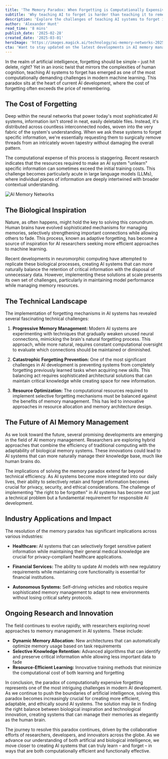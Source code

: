 ```yaml
---
title: 'The Memory Paradox: When Forgetting is Computationally Expensive'
subtitle: 'Why teaching AI to forget is harder than teaching it to remember'
description: 'Explore the challenges of teaching AI systems to forget in the realm of modern machine learning, where the cost of forgetting often exceeds the price of remembering. Delve into the technical and ethical implications of memory management in AI and examine potential solutions inspired by biological processes.'
author: 'Alexander Hunt'
read_time: '8 mins'
publish_date: '2025-02-28'
created_date: '2025-03-01'
heroImage: 'https://images.magick.ai/technology/ai-memory-networks-2025.jpg'
cta: 'Want to stay updated on the latest developments in AI memory management and other cutting-edge tech innovations? Follow us on LinkedIn for daily insights and join a community of forward-thinking tech enthusiasts!'
---
```


In the realm of artificial intelligence, forgetting should be simple – just hit delete, right? Yet in an ironic twist that mirrors the complexities of human cognition, teaching AI systems to forget has emerged as one of the most computationally demanding challenges in modern machine learning. This paradox sits at the heart of current AI development, where the cost of forgetting often exceeds the price of remembering.

## The Cost of Forgetting

Deep within the neural networks that power today's most sophisticated AI systems, information isn't stored in neat, easily deletable files. Instead, it's distributed across countless interconnected nodes, woven into the very fabric of the system's understanding. When we ask these systems to forget specific information, we're essentially requesting them to surgically remove threads from an intricately woven tapestry without damaging the overall pattern.

The computational expense of this process is staggering. Recent research indicates that the resources required to make an AI system "unlearn" specific information can sometimes exceed the initial training costs. This challenge becomes particularly acute in large language models (LLMs), where individual pieces of information are deeply intertwined with broader contextual understanding.

![AI Memory Networks](https://images.magick.ai/technology/ai-memory-networks-2025.jpg)

## The Biological Inspiration

Nature, as often happens, might hold the key to solving this conundrum. Human brains have evolved sophisticated mechanisms for managing memories, selectively strengthening important connections while allowing others to fade. This process, known as adaptive forgetting, has become a source of inspiration for AI researchers seeking more efficient approaches to machine learning.

Recent developments in neuromorphic computing have attempted to replicate these biological processes, creating AI systems that can more naturally balance the retention of critical information with the disposal of unnecessary data. However, implementing these solutions at scale presents its own set of challenges, particularly in maintaining model performance while managing memory resources.

## The Technical Landscape

The implementation of forgetting mechanisms in AI systems has revealed several fascinating technical challenges:

1. **Progressive Memory Management:** Modern AI systems are experimenting with techniques that gradually weaken unused neural connections, mimicking the brain's natural forgetting process. This approach, while more natural, requires constant computational oversight to evaluate which connections should be maintained or diminished.

2. **Catastrophic Forgetting Prevention:** One of the most significant challenges in AI development is preventing systems from completely forgetting previously learned tasks when acquiring new skills. This balancing act requires sophisticated architectural solutions that can maintain critical knowledge while creating space for new information.

3. **Resource Optimization:** The computational resources required to implement selective forgetting mechanisms must be balanced against the benefits of memory management. This has led to innovative approaches in resource allocation and memory architecture design.

## The Future of AI Memory Management

As we look toward the future, several promising developments are emerging in the field of AI memory management. Researchers are exploring hybrid approaches that combine the efficiency of traditional computing with the adaptability of biological memory systems. These innovations could lead to AI systems that can more naturally manage their knowledge base, much like human brains do.

The implications of solving the memory paradox extend far beyond technical efficiency. As AI systems become more integrated into our daily lives, their ability to selectively retain and forget information becomes crucial for privacy, security, and ethical considerations. The challenge of implementing "the right to be forgotten" in AI systems has become not just a technical problem but a fundamental requirement for responsible AI development.

## Industry Applications and Impact

The resolution of the memory paradox has significant implications across various industries:

- **Healthcare:** AI systems that can selectively forget sensitive patient information while maintaining their general medical knowledge are crucial for privacy-compliant healthcare applications.

- **Financial Services:** The ability to update AI models with new regulatory requirements while maintaining core functionality is essential for financial institutions.

- **Autonomous Systems:** Self-driving vehicles and robotics require sophisticated memory management to adapt to new environments without losing critical safety protocols.

## Ongoing Research and Innovation

The field continues to evolve rapidly, with researchers exploring novel approaches to memory management in AI systems. These include:

- **Dynamic Memory Allocation:** New architectures that can automatically optimize memory usage based on task requirements
- **Selective Knowledge Retention:** Advanced algorithms that can identify and preserve critical information while allowing less important data to fade
- **Resource-Efficient Learning:** Innovative training methods that minimize the computational cost of both learning and forgetting

In conclusion, the paradox of computationally expensive forgetting represents one of the most intriguing challenges in modern AI development. As we continue to push the boundaries of artificial intelligence, solving this paradox becomes increasingly crucial for creating more efficient, adaptable, and ethically sound AI systems. The solution may lie in finding the right balance between biological inspiration and technological innovation, creating systems that can manage their memories as elegantly as the human brain.

The journey to resolve this paradox continues, driven by the collaborative efforts of researchers, developers, and innovators across the globe. As we advance our understanding of both artificial and biological intelligence, we move closer to creating AI systems that can truly learn – and forget – in ways that are both computationally efficient and functionally effective.